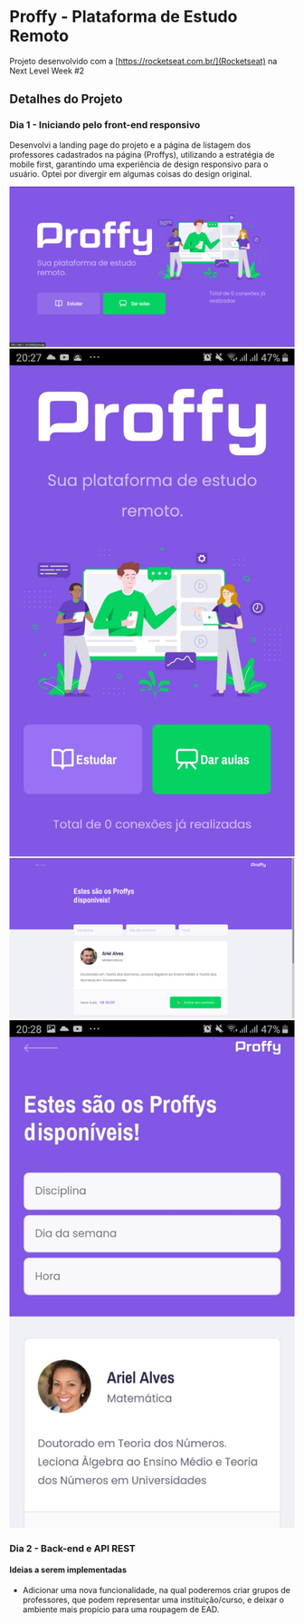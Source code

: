 # Proffy - Plataforma de Estudo Remoto
Projeto desenvolvido com a [https://rocketseat.com.br/](Rocketseat) na Next Level Week #2

## Detalhes do Projeto

### Dia 1 - Iniciando pelo front-end responsivo
Desenvolvi a landing page do projeto e a página de listagem dos professores cadastrados na página (Proffys), utilizando a estratégia de mobile first, garantindo uma experiência de design responsivo para o usuário.
Optei por divergir em algumas coisas do design original.

![Landing page em desktop](./screenshots/landing.png)
![Landing page em mobile](./screenshots/landing_mobile.jpeg)
![Listagem de professores em desktop](./screenshots/study.png)
![Listagem de professores em mobile](./screenshots/study_mobile.jpeg)

### Dia 2 - Back-end e API REST

#### Ideias a serem implementadas
- Adicionar uma nova funcionalidade, na qual poderemos criar grupos de professores, que podem representar uma instituição/curso, e deixar o ambiente mais propício para uma roupagem de EAD. 
